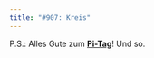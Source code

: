 ```yaml
---
title: "#907: Kreis"
---
```


P.S.: 
Alles Gute zum <a href="http://de.wikipedia.org/wiki/Pi-Tag"><strong>Pi-Tag</strong></a>!
Und so.

